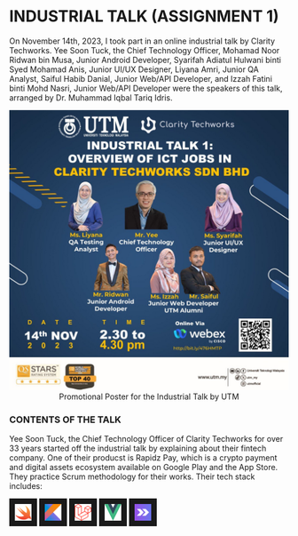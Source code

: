 # INDUSTRIAL TALK (ASSIGNMENT 1)

On November 14th, 2023, I took part in an online industrial talk by Clarity Techworks.
Yee Soon Tuck, the Chief Technology Officer, Mohamad Noor Ridwan bin Musa, Junior Android
Developer, Syarifah Adiatul Hulwani binti Syed Mohamad Anis, Junior UI/UX Designer, Liyana Amri,
Junior QA Analyst, Saiful Habib Danial, Junior Web/API Developer, and Izzah Fatini binti Mohd Nasri,
Junior Web/API Developer were the speakers of this talk, arranged by Dr. Muhammad Iqbal Tariq Idris.

<p align="center">
<img src="https://github.com/dotrovi/UTM-e-Portfolio/blob/main/Industrial%20Talk%20(Assignment%201)/Photos/webexIndustrialTalk.jpg"/> Promotional Poster for the Industrial Talk by UTM
</p>

### CONTENTS OF THE TALK

Yee Soon Tuck, the Chief Technology Officer of Clarity Techworks for over 33 years started off the industrial 
talk by explaining about their fintech company. One of their producst is Rapidz Pay, which is a crypto payment
and digital assets ecosystem available on Google Play and the App Store. They practice Scrum methodology for their
works. Their tech stack includes:

<p align="left">
<img src="https://github.com/dotrovi/UTM-e-Portfolio/blob/main/Industrial%20Talk%20(Assignment%201)/Photos/swiftImage.png" width="30" height="30" border="10"/>
<img src="https://github.com/dotrovi/UTM-e-Portfolio/blob/main/Industrial%20Talk%20(Assignment%201)/Photos/kotlinImage.png" width="30" height="30" border="10"/>
<img src="https://github.com/dotrovi/UTM-e-Portfolio/blob/main/Industrial%20Talk%20(Assignment%201)/Photos/laravel.png" width="30" height="30" border="10"/>
<img src="https://github.com/dotrovi/UTM-e-Portfolio/blob/main/Industrial%20Talk%20(Assignment%201)/Photos/vue.png" width="30" height="30" border="10"/>
<img src="https://github.com/dotrovi/UTM-e-Portfolio/blob/main/Industrial%20Talk%20(Assignment%201)/Photos/inertia.png" width="30" height="30" border="10"/>
</p>
